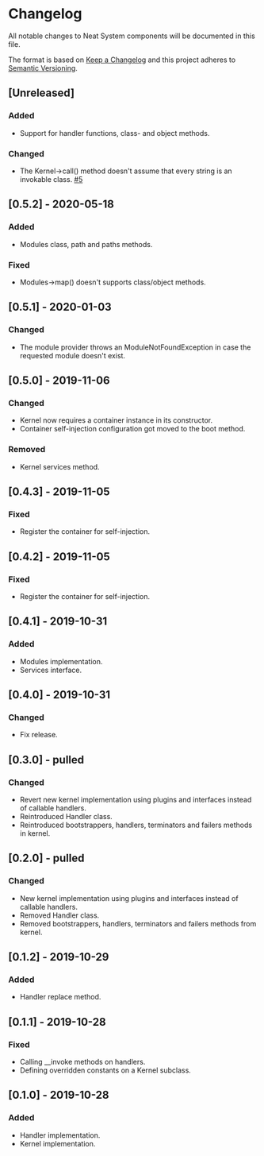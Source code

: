 # Changelog
All notable changes to Neat System components will be documented in this file.

The format is based on [Keep a Changelog](https://keepachangelog.com/en/1.0.0/)
and this project adheres to [Semantic Versioning](https://semver.org/spec/v2.0.0.html).

## [Unreleased]
### Added
- Support for handler functions, class- and object methods.
### Changed
- The Kernel->call() method doesn't assume that every string is an invokable class. [#5](https://github.com/neat-php/system/issues/5)

## [0.5.2] - 2020-05-18
### Added
- Modules class, path and paths methods.
### Fixed
- Modules->map() doesn't supports class/object methods.

## [0.5.1] - 2020-01-03
### Changed
- The module provider throws an ModuleNotFoundException in case the requested module doesn't exist.

## [0.5.0] - 2019-11-06
### Changed
- Kernel now requires a container instance in its constructor.
- Container self-injection configuration got moved to the boot method.

### Removed
- Kernel services method.

## [0.4.3] - 2019-11-05
### Fixed
- Register the container for self-injection.

## [0.4.2] - 2019-11-05
### Fixed
- Register the container for self-injection.

## [0.4.1] - 2019-10-31
### Added
- Modules implementation.
- Services interface.

## [0.4.0] - 2019-10-31
### Changed
- Fix release.

## [0.3.0] - pulled
### Changed
- Revert new kernel implementation using plugins and interfaces instead of callable handlers.
- Reintroduced Handler class.
- Reintroduced bootstrappers, handlers, terminators and failers methods in kernel.

## [0.2.0] - pulled
### Changed
- New kernel implementation using plugins and interfaces instead of callable handlers.
- Removed Handler class.
- Removed bootstrappers, handlers, terminators and failers methods from kernel.

## [0.1.2] - 2019-10-29
### Added
- Handler replace method.

## [0.1.1] - 2019-10-28
### Fixed
- Calling __invoke methods on handlers.
- Defining overridden constants on a Kernel subclass.

## [0.1.0] - 2019-10-28
### Added
- Handler implementation.
- Kernel implementation.

